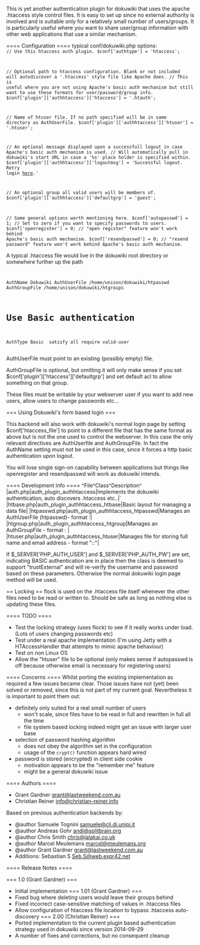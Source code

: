 This is yet another authentication plugin for dokuwiki that uses the apache .htaccess style control files.
It is easy to set up since no external authority is involved and is suitable only for a relatively small number of users/groups.
It is particularly useful where you want to share user/group information with other web applications that use a similar mechanism.

==== Configuration ====
typical conf/dokuwiki.php options:
<code php>
// Use this htaccess auth plugin.
$conf['authtype'] = 'htaccess';

// Optional path to htaccess configuration. Blank or not included will autodiscover a '.htaccess' style file like Apache does.
// This is useful where you are not using Apache's basic auth mechanism but still want to use these formats for user/password/group info.
$conf['plugin']['authhtaccess']['htaccess'] = '.htauth';

// Name of htuser file. If no path specified will be in same directory as AuthUserFile.
$conf['plugin']['authhtaccess']['htuser'] = '.htuser'; 

// An optional message displayed upon a successfull logout in case Apache's basic auth mechanism is used. 
// Will automatically pull in dokuwiki's start URL in case a '%s' place holder is specified within.
$conf['plugin']['authhtaccess']['logoutmsg'] = 'Successful logout. Retry login <a href="%s">here</a>.'

// An optional group all valid users will be members of.
$conf['plugin']['authhtaccess']['defaultgrp'] = 'guest'; 

// Some general options worth mentioning here.
$conf['autopasswd'] = 1;  // Set to zero if you want to specify passwords to users. 
$conf['openregister'] = 0; // "open register" feature won't work behind Apache's basic auth mechanism. 
$conf['resendpasswd'] = 0; // "resend password" feature won't work behind Apache's basic auth mechanism. 
</code>

A typical .htaccess file would live in the dokuwiki root directory or somewhere further up the path
<code>

AuthName Dokuwiki
AuthUserFile /home/unison/dokuwiki/htpasswd
AuthGroupFile /home/unison/dokuwiki/htgroups

# Use Basic authentication
AuthType Basic
<Limit GET POST>
satisfy all
require valid-user
</Limit>
</code>

AuthUserFile must point to an existing (possibly empty) file.

AuthGroupFile is optional, but omitting it will only make sense if you set $conf['plugin']['htaccess']['defaultgrp'] and set default acl to allow something on that group.

These files must be writable by your webserver user if you want to add new users, allow users to change passwords etc...

=== Using Dokuwiki's form based login ===

This backend will also work with dokuwiki's normal login page by setting $conf['htaccess_file'] to point to a different file that has the same format as above but is not the one used to control the webserver. In this case the only relevant directives are AuthUserfile and AuthGroupFile. In fact the AuthName setting must not be used in this case, since it forces a http basic authentication upon logout.

You will lose single sign-on capability between applications but things like openregister and resendpasswd will work as dokuwiki intends.

==== Development info ====
^File^Class^Description^
|auth.php|auth_plugin_authhtaccess|Implements the dokuwiki authentication, auto discovers .htaccess etc..|`
|htbase.php|auth_plugin_authhtaccess_htbase|Basic layout for managing a data file|
|htpasswd.php|auth_plugin_authhtaccess_htpasswd|Manages an AuthUserFile (htpasswd)- format <user>:<crypt password>|
|htgroup.php|auth_plugin_authhtaccess_htgroup|Manages an AuthGroupFile - format <group>:<user1> <user2> <user3>|
|htuser.php|auth_plugin_authhtaccess_htuser|Manages file for storing full name and email address - format "<user>:<name>:<email>"|

If $_SERVER['PHP_AUTH_USER'] and $_SERVER['PHP_AUTH_PW'] are set, indicating BASIC authentication are in place then the class is deemed to support "trustExternal" and will re-verify the username and password based on these parameters. Otherwise the normal dokuwiki login page method will be used.

== Locking ==
flock is used on the .htaccess file itself whenever the other files need to be read or written to. Should be safe as long as nothing else is updating these files.

==== TODO ====
 * Test the locking strategy (uses flock) to see if it really works under load. (Lots of users changing passwords etc)
 * Test under a real apache implementation (I'm using Jetty with a HTAccessHandler that attempts to mimic apache behaviour)
 * Test on non Linux OS
 * Allow the "htuser" file to be optional (only makes sense if autopasswd is off because otherwise email is necessary for registering users)

==== Concerns ====
Whilst porting the existing implementation as required a few issues became clear. 
Those issues have not (yet) been solved or removed, since this is not part of my current goal. Nevertheless it is important to point them out: 
 * definitely only suited for a real small number of users
   * won't scale, since files have to be read in full and rewritten in full all the time
   * file system based locking indeed might get an issue with larger user base
 * selection of password hashing algorithm
   * does not obey the algorithm set in the configuration
   * usage of the `crypt()` function appears hard wired
 * password is stored (encrypted) in client side cookie
   * motivation appears to be the "remember me" feature
   * might be a general dokuwiki issue

==== Authors ====
 * Grant Gardner <grant@lastweekend.com.au>
 * Christian Reiner <info@christian-reiner.info>

Based on previous authentication backends by:
 * @author     Samuele Tognini <samuele@cli.di.unipi.it>
 * @author     Andreas Gohr <andi@splitbrain.org>
 * @author     Chris Smith <chris@jalakai.co.uk>
 * @author     Marcel Meulemans <marcel@meulemans.org>
 * @author     Grant Gardner <grant@lastweekend.com.au>
 * Additions:  Sebastian S <Seb.S@web.expr42.net>

==== Release Notes ====

=== 1.0 (Grant Gardner) ===
 * Initial implementation
=== 1.01 (Grant Gardner) ===
 * Fixed bug where deleting users would leave their groups behind
 * Fixed incorrect case-sensitive matching of values in .htaccess files
 * Allow configuration of htaccess file location to bypass .htaccess auto-discovery
=== 2.00 (Christian Reiner) ===
 * Ported implementation to the current plugin based authentication strategy used in dokuwiki since version 2014-09-29
 * A number of fixes and corrections, but no consequent cleanup
